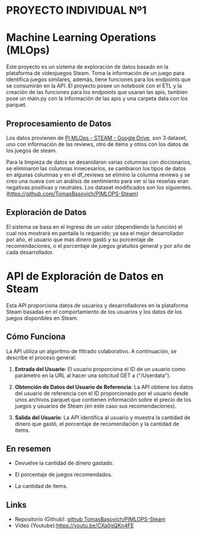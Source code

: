 #                       **PROYECTO INDIVIDUAL Nº1**



# Machine Learning Operations (MLOps)

Este proyecto es un sistema de exploración de datos basado en la plataforma de videojuegos Steam. Toma la información de un juego para identifica juegos similares, además, tiene funciones para los endpoints que se consumirán en la API. El proyecto posee un notebook con el ETL y la creación de las funciones para los endpoints que usaran las apis, tambien pose un main.py con la información de las apis y una carpeta data con los parquet.

## Preprocesamiento de Datos

Los datos provienen de [PI MLOps - STEAM - Google Drive](https://drive.google.com/drive/folders/1HqBG2-sUkz_R3h1dZU5F2uAzpRn7BSpj), son 3 dataset, uno con información de las reviews, otro de items y otros con los datos de los juegos de steam.

Para la limpieza de datos se desanidaron varias columnas con diccionarios, se eliminaron las columnas innecesarios, se cambiaron los tipos de datos en algunas columnas y en el df_reviews se elimino la columna reviews y se creo una nueva con un análisis de sentimiento para ver si las reseñas eran negativas positivas y neutrales. Los dataset modificados son los siguientes. (https://github.com/TomasBasovich/PIMLOPS-Steam)



## Exploración de Datos

El sistema se basa en el ingreso de un valor (dependiendo la función) el cual nos mostrará en pantalla lo requerido; ya sea el mejor desarrollador por año, el usuario que más dinero gastó y su porcentaje de recomendaciones, o el porcentaje de juegos gratuitos general y por año de cada desarrollador.

# API de Exploración de Datos en Steam

Esta API proporciona datos de usuarios y desarrolladores en la plataforma Steam basadas en el comportamiento de los usuarios y los datos de los juegos disponibles en Steam.

## Cómo Funciona

La API utiliza un algoritmo de filtrado colaborativo. A continuación, se describe el proceso general:

1. **Entrada del Usuario**: El usuario proporciona el ID de un usuario como parámetro en la URL al hacer una solicitud GET a ("/Userdata").

2. **Obtención de Datos del Usuario de Referencia**: La API obtiene los datos del usuario de referencia con el ID proporcionado por el usuario desde unos archivos parquet que contienen información sobre el precio de los juegos y usuarios de Steam (en este caso sus recomendaciones).

3. **Salida del Usuario**: La API identifica al usuario y muestra la cantidad de dinero que gastó, el porcentaje de recomendación y la cantidad de items.



## En resemen

- Devuelve la cantidad de dinero gastado.

- El porcentaje de juegos recomendados.

- La cantidad de items.

  

## Links

- Repositorio (Github): [github TomasBasovich/PIMLOPS-Steam](https://github.com/TomasBasovich/PIMLOPS-Steam)
- Video (Youtube):https://youtu.be/CXa0gQKn4FE
